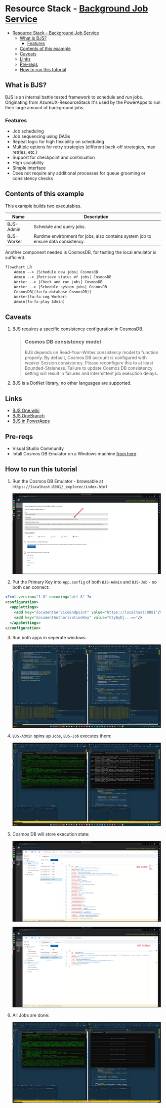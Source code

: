 # Resource Stack - [Background Job Service](https://msazure.visualstudio.com/One/_wiki/wikis/One.wiki/20671/Resource-Stack-(BJS))

<!-- TOC depthfrom:2 -->

- [Resource Stack - Background Job Service](#resource-stack---background-job-service)
  - [What is BJS?](#what-is-bjs)
    - [Features](#features)
  - [Contents of this example](#contents-of-this-example)
  - [Caveats](#caveats)
  - [Links](#links)
  - [Pre-reqs](#pre-reqs)
  - [How to run this tutorial](#how-to-run-this-tutorial)

<!-- /TOC -->
## What is BJS?
BJS is an internal battle tested framework to schedule and run jobs. Originating from AzureUX-ResourceStack It's used by the PowerApps to run their large amount of background jobs.

### Features

- Job scheduling
- Job sequencing using DAGs
- Repeat logic for high flexibility on scheduling
- Multiple options for retry strategies (different back-off strategies, max retries, etc.)
- Support for checkpoint and continuation
- High scalability
- Simple interface
- Does not require any additional processes for queue grooming or consistency checks

## Contents of this example

This example builds two executables.

| Name       | Description                                                                        |
| ---------- | ---------------------------------------------------------------------------------- |
| BJS-Admin  | Schedule and query jobs.                                                           |
| BJS-Worker | Runtime environment for jobs, also contains system job to ensure data consistency. |

Another component needed is CosmosDB, for testing the local emulator is sufficient.

```mermaid
flowchart LR
    Admin --> |Schedule new jobs| CosmosDB
    Admin --> |Retrieve status of jobs| CosmosDB
    Worker --> |Check and run jobs| CosmosDB
    Worker --> |Schedule system jobs| CosmosDB
    CosmosDB[(fa:fa-database CosmosDB)]
    Worker(fa:fa-cog Worker)
    Admin(fa:fa-play Admin)
```

## Caveats

1. BJS requires a specific consistency configuration in CosmosDB.
    > ### Cosmos DB consistency model
    > BJS depends on Read-Your-Writes consistency model to function properly. By default, Cosmos DB account is configured with weaker Session consistency. Please reconfigure this to at least Bounded-Staleness. Failure to update Cosmos DB consistency setting will result in failures and intermittent job execution delays.
2. BJS is a DotNet library, no other languages are supported.

## Links
- [BJS One.wiki](https://msazure.visualstudio.com/One/_wiki/wikis/One.wiki/20671/Resource-Stack-(BJS))
- [BJS OneBranch](https://msazure.visualstudio.com/DefaultCollection/One/_git/AzureUX-ResourceStack?path=/src/common/jobs&version=GBmaster)
- [BJS in PowerApps](https://eng.ms/docs/cloud-ai-platform/business-applications-and-platform/bap-dataverse/dv-infrastructure/coreservices-microservices-infrastructure/powerapps-coreservices-wiki/librariesandsdks/backgroundjobservicebjs/bjsincoreframework)

## Pre-reqs

- Visual Studio Community
- Intall Cosmos DB Emulator on a Windows machine [from here](https://learn.microsoft.com/en-us/azure/cosmos-db/local-emulator?tabs=ssl-netstd21#download-the-emulator)

## How to run this tutorial

1. Run the Cosmos DB Emulator - browsable at `https://localhost:8081/_explorer/index.html`
   
   ![Cosmos DB key](_imgs/cosmos-db.png)

2. Put the Primary Key into `App.config` of both `BJS-Admin` and `BJS-Job` - so both can connect:

```xml
<?xml version="1.0" encoding="utf-8" ?>
<configuration>
  <appSettings>
    <add key="documentServiceEndpoint" value="https://localhost:8081"/>
    <add key="documentAuthorizationKey" value="C2y6yDj...=="/>
  </appSettings>
</configuration>
```

3. Run both apps in seperate windows:

    ![Run Both](_imgs/run-both.png)

4. `BJS-Admin` spins up `Jobs`, `BJS-Job` executes them:

    ![Both are running](_imgs/both-running.png)

5. Cosmos DB will store execution state:

    ![Job State](_imgs/job-state.png)

    ![Job Trigger](_imgs/job-trigger.png)

6. All Jobs are done:

    ![Work done](_imgs/work-done.png)
   
